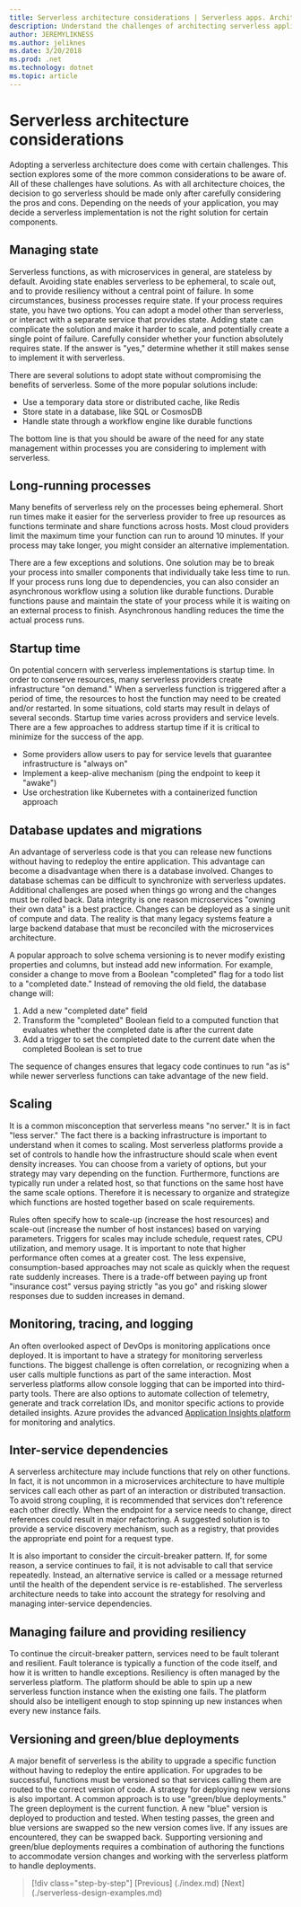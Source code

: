 ```yaml
---
title: Serverless architecture considerations | Serverless apps. Architecture, patterns, and Azure implementation.
description: Understand the challenges of architecting serverless applications and considerations from state management and persistent storage to scale, logging, tracing and diagnostics.
author: JEREMYLIKNESS
ms.author: jeliknes
ms.date: 3/20/2018
ms.prod: .net
ms.technology: dotnet
ms.topic: article
---
```

# Serverless architecture considerations

Adopting a serverless architecture does come with certain challenges. This section explores some of the more common considerations to be aware of. All of these challenges have solutions. As with all architecture choices, the decision to go serverless should be made only after carefully considering the pros and cons. Depending on the needs of your application, you may decide a serverless implementation is not the right solution for certain components.

## Managing state

Serverless functions, as with microservices in general, are stateless by default. Avoiding state enables serverless to be ephemeral, to scale out, and to provide resiliency without a central point of failure. In some circumstances, business processes require state. If your process requires state, you have two options. You can adopt a model other than serverless, or interact with a separate service that provides state. Adding state can complicate the solution and make it harder to scale, and potentially create a single point of failure. Carefully consider whether your function absolutely requires state. If the answer is "yes," determine whether it still makes sense to implement it with serverless.

There are several solutions to adopt state without compromising the benefits of serverless. Some of the more popular solutions include:

* Use a temporary data store or distributed cache, like Redis
* Store state in a database, like SQL or CosmosDB
* Handle state through a workflow engine like durable functions

The bottom line is that you should be aware of the need for any state management within processes you are considering to implement with serverless.

## Long-running processes

Many benefits of serverless rely on the processes being ephemeral. Short run times make it easier for the serverless provider to free up resources as functions terminate and share functions across hosts. Most cloud providers limit the maximum time your function can run to around 10 minutes. If your process may take longer, you might consider an alternative implementation.

There are a few exceptions and solutions. One solution may be to break your process into smaller components that individually take less time to run. If your process runs long due to dependencies, you can also consider an asynchronous workflow using a solution like durable functions. Durable functions pause and maintain the state of your process while it is waiting on an external process to finish. Asynchronous handling reduces the time the actual process runs.

## Startup time

On potential concern with serverless implementations is startup time. In order to conserve resources, many serverless providers create infrastructure "on demand." When a serverless function is triggered after a period of time, the resources to host the function may need to be created and/or restarted. In some situations, cold starts may result in delays of several seconds. Startup time varies across providers and service levels. There are a few approaches to address startup time if it is critical to minimize for the success of the app.

* Some providers allow users to pay for service levels that guarantee infrastructure is "always on"
* Implement a keep-alive mechanism (ping the endpoint to keep it "awake")
* Use orchestration like Kubernetes with a containerized function approach

## Database updates and migrations

An advantage of serverless code is that you can release new functions without having to redeploy the entire application. This advantage can become a disadvantage when there is a database involved. Changes to database schemas can be difficult to synchronize with serverless updates. Additional challenges are posed when things go wrong and the changes must be rolled back. Data integrity is one reason microservices "owning their own data" is a best practice. Changes can be deployed as a single unit of compute and data. The reality is that many legacy systems feature a large backend database that must be reconciled with the microservices architecture.

A popular approach to solve schema versioning is to never modify existing properties and columns, but instead add new information. For example, consider a change to move from a Boolean "completed" flag for a todo list to a "completed date." Instead of removing the old field, the database change will:

1. Add a new "completed date" field
1. Transform the "completed" Boolean field to a computed function that evaluates whether the completed date is after the current date
1. Add a trigger to set the completed date to the current date when the completed Boolean is set to true

The sequence of changes ensures that legacy code continues to run "as is" while newer serverless functions can take advantage of the new field.

## Scaling

It is a common misconception that serverless means "no server." It is in fact "less server." The fact there is a backing infrastructure is important to understand when it comes to scaling. Most serverless platforms provide a set of controls to handle how the infrastructure should scale when event density increases. You can choose from a variety of options, but your strategy may vary depending on the function. Furthermore, functions are typically run under a related host, so that functions on the same host have the same scale options. Therefore it is necessary to organize and strategize which functions are hosted together based on scale requirements.

Rules often specify how to scale-up (increase the host resources) and scale-out (increase the number of host instances) based on varying parameters. Triggers for scales may include schedule, request rates, CPU utilization, and memory usage. It is important to note that higher performance often comes at a greater cost. The less expensive, consumption-based approaches may not scale as quickly when the request rate suddenly increases. There is a trade-off between paying up front "insurance cost" versus paying strictly "as you go" and risking slower responses due to sudden increases in demand.

## Monitoring, tracing, and logging

An often overlooked aspect of DevOps is monitoring applications once deployed. It is important to have a strategy for monitoring serverless functions. The biggest challenge is often correlation, or recognizing when a user calls multiple functions as part of the same interaction. Most serverless platforms allow console logging that can be imported into third-party tools. There are also options to automate collection of telemetry, generate and track correlation IDs, and monitor specific actions to provide detailed insights. Azure provides the advanced [Application Insights platform](/azure/azure-functions/functions-monitoring) for monitoring and analytics.

## Inter-service dependencies

A serverless architecture may include functions that rely on other functions. In fact, it is not uncommon in a microservices architecture to have multiple services call each other as part of an interaction or distributed transaction. To avoid strong coupling, it is recommended that services don't reference each other directly. When the endpoint for a service needs to change, direct references could result in major refactoring. A suggested solution is to provide a service discovery mechanism, such as a registry, that provides the appropriate end point for a request type.

It is also important to consider the circuit-breaker pattern. If, for some reason, a service continues to fail, it is not advisable to call that service repeatedly. Instead, an alternative service is called or a message returned until the health of the dependent service is re-established. The serverless architecture needs to take into account the strategy for resolving and managing inter-service dependencies.

## Managing failure and providing resiliency

To continue the circuit-breaker pattern, services need to be fault tolerant and resilient. Fault tolerance is typically a function of the code itself, and how it is written to handle exceptions. Resiliency is often managed by the serverless platform. The platform should be able to spin up a new serverless function instance when the existing one fails. The platform should also be intelligent enough to stop spinning up new instances when every new instance fails.

## Versioning and green/blue deployments

A major benefit of serverless is the ability to upgrade a specific function without having to redeploy the entire application. For upgrades to be successful, functions must be versioned so that services calling them are routed to the correct version of code. A strategy for deploying new versions is also important. A common approach is to use "green/blue deployments." The green deployment is the current function. A new "blue" version is deployed to production and tested. When testing passes, the green and blue versions are swapped so the new version comes live. If any issues are encountered, they can be swapped back. Supporting versioning and green/blue deployments requires a combination of authoring the functions to accommodate version changes and working with the serverless platform to handle deployments.

>[!div class="step-by-step"]
[Previous] (./index.md)
[Next] (./serverless-design-examples.md)
